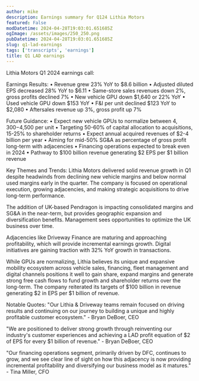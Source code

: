 ```yaml
---
author: mike
description: Earnings summary for Q124 Lithia Motors
featured: False
modDatetime: 2024-04-28T19:03:01.651685Z
ogImage: /assets/images/250_250.png
pubDatetime: 2024-04-28T19:03:01.651685Z
slug: q1-lad-earnings
tags: ['transcripts', 'earnings']
title: Q1 LAD earnings
---
```


Lithia Motors Q1 2024 earnings call:

Earnings Results:
• Revenue grew 23% YoY to $8.6 billion
• Adjusted diluted EPS decreased 28% YoY to $6.11
• Same-store sales revenues down 2%, gross profits declined 7%
• New vehicle GPU down $1,640 or 22% YoY
• Used vehicle GPU down $153 YoY
• F&I per unit declined $123 YoY to $2,080
• Aftersales revenue up 3%, gross profit up 7%

Future Guidance:
• Expect new vehicle GPUs to normalize between $4,300-$4,500 per unit
• Targeting 50-60% of capital allocation to acquisitions, 15-25% to shareholder returns
• Expect annual acquired revenues of $2-4 billion per year
• Aiming for mid-50% SG&A as percentage of gross profit long-term with adjacencies
• Financing operations expected to break even in 2024
• Pathway to $100 billion revenue generating $2 EPS per $1 billion revenue

Key Themes and Trends:
Lithia Motors delivered solid revenue growth in Q1 despite headwinds from declining new vehicle margins and below normal used margins early in the quarter. The company is focused on operational execution, growing adjacencies, and making strategic acquisitions to drive long-term performance. 

The addition of UK-based Pendragon is impacting consolidated margins and SG&A in the near-term, but provides geographic expansion and diversification benefits. Management sees opportunities to optimize the UK business over time.

Adjacencies like Driveway Finance are maturing and approaching profitability, which will provide incremental earnings growth. Digital initiatives are gaining traction with 32% YoY growth in transactions.

While GPUs are normalizing, Lithia believes its unique and expansive mobility ecosystem across vehicle sales, financing, fleet management and digital channels positions it well to gain share, expand margins and generate strong free cash flows to fund growth and shareholder returns over the long-term. The company reiterated its targets of $100 billion in revenue generating $2 in EPS per $1 billion of revenue.

Notable Quotes:
"Our Lithia & Driveway teams remain focused on driving results and continuing on our journey to building a unique and highly profitable customer ecosystem." - Bryan DeBoer, CEO

"We are positioned to deliver strong growth through reinventing our industry's customer experiences and achieving a LAD profit equation of $2 of EPS for every $1 billion of revenue." - Bryan DeBoer, CEO

"Our financing operations segment, primarily driven by DFC, continues to grow, and we see clear line of sight on how this adjacency is now providing incremental profitability and diversifying our business model as it matures." - Tina Miller, CFO

